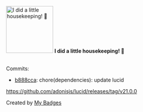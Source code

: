 <img src="https://my-badges.github.io/my-badges/chore-commit.png" alt="I did a little housekeeping! 🧹" title="I did a little housekeeping! 🧹" width="128">
<strong>I did a little housekeeping! 🧹</strong>
<br><br>

Commits:

- <a href="https://github.com/Neptunium931/blog/commit/b888ccac2efd5eb2901fac8098685ddf7164b8b7">b888cca</a>: chore(dependencies): update lucid

https://github.com/adonisjs/lucid/releases/tag/v21.0.0


Created by <a href="https://github.com/my-badges/my-badges">My Badges</a>